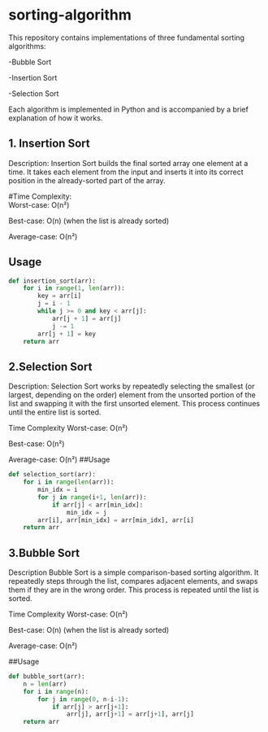 # sorting-algorithm
This repository contains implementations of three fundamental sorting algorithms:

-Bubble Sort

-Insertion Sort

-Selection Sort

Each algorithm is implemented in Python and is accompanied by a brief explanation of how it works.
## 1. Insertion Sort
Description:
Insertion Sort builds the final sorted array one element at a time. It takes each element from the input and inserts it into its correct position in the already-sorted part of the array.

#Time Complexity:<br />
Worst-case: O(n²)

Best-case: O(n) (when the list is already sorted)

Average-case: O(n²)
## Usage
``` python
def insertion_sort(arr):
    for i in range(1, len(arr)):
        key = arr[i]
        j = i - 1
        while j >= 0 and key < arr[j]:
            arr[j + 1] = arr[j]
            j -= 1
        arr[j + 1] = key
    return arr
```

## 2.Selection Sort
Description:
Selection Sort works by repeatedly selecting the smallest (or largest, depending on the order) element from the unsorted portion of the list and swapping it with the first unsorted element. This process continues until the entire list is sorted.

Time Complexity
Worst-case: O(n²)

Best-case: O(n²)

Average-case: O(n²)
##Usage
``` python
def selection_sort(arr):
    for i in range(len(arr)):
        min_idx = i
        for j in range(i+1, len(arr)):
            if arr[j] < arr[min_idx]:
                min_idx = j
        arr[i], arr[min_idx] = arr[min_idx], arr[i]
    return arr
```
## 3.Bubble Sort
Description
Bubble Sort is a simple comparison-based sorting algorithm. It repeatedly steps through the list, compares adjacent elements, and swaps them if they are in the wrong order. This process is repeated until the list is sorted.

Time Complexity
Worst-case: O(n²)

Best-case: O(n) (when the list is already sorted)

Average-case: O(n²)

##Usage

``` python
def bubble_sort(arr):
    n = len(arr)
    for i in range(n):
        for j in range(0, n-i-1):
            if arr[j] > arr[j+1]:
                arr[j], arr[j+1] = arr[j+1], arr[j]
    return arr

```











